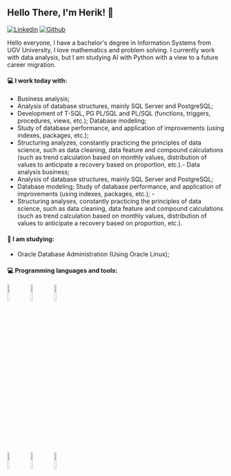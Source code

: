 ## Hello There, I'm Herik! :wave:

[![Linkedin](https://img.shields.io/badge/-LinkedIn-blue?style=flat&logo=Linkedin&logoColor=white)](https://www.linkedin.com/in/herik-filisberto-07b642184/)
[![Github](https://img.shields.io/badge/-Github-000?style=flat&logo=Github&logoColor=white)](https://github.com/oherikee)


Hello everyone, I have a bachelor's degree in Information Systems from UGV University, I love mathematics and problem solving. I currently work with data analysis, but I am studying AI with Python with a view to a future career migration. 

#### :computer: I work today with: 
- Business analysis;
- Analysis of database structures, mainly SQL Server and PostgreSQL;
- Development of T-SQL, PG PL/SQL and PL/SQL (functions, triggers, procedures, views, etc.);
Database modeling;
- Study of database performance, and application of improvements (using indexes, packages, etc.);
- Structuring analyzes, constantly practicing the principles of data science, such as data cleaning, data feature and compound calculations (such as trend calculation based on monthly values, distribution of values ​​to anticipate a recovery based on proportion, etc.).- Data analysis business;
- Analysis of database structures, mainly SQL Server and PostgreSQL; 
- Database modeling; Study of database performance, and application of improvements (using indexes, packages, etc.); - 
- Structuring analyses, constantly practicing the principles of data science, such as data cleaning, data feature and compound calculations (such as trend calculation based on monthly values, distribution of values ​​to anticipate a recovery based on proportion, etc.).


#### :book: I am studying:
- Oracle Database Administration (Using Oracle Linux);

#### :computer: Programming languages and tools: 
<p>

<code><img width="10%" src="https://www.vectorlogo.zone/logos/oracle/oracle-ar21.svg"></code>
<code><img width="10%" src="https://www.vectorlogo.zone/logos/postgresql/postgresql-ar21.svg"></code>
<code><img width="10%" src="https://www.vectorlogo.zone/logos/microsoft_powerbi/microsoft_powerbi-ar21.svg"></code>
<br />
<code><img width="10%" src="https://www.vectorlogo.zone/logos/python/python-ar21.svg"></code>
<code><img width="10%" src="https://upload.vectorlogo.zone/logos/pydata_pandas/images/3379b038-0796-45fe-8467-3fba66c10b70.svg"></code>
<code><img width="10%" src="https://www.vectorlogo.zone/logos/numpy/numpy-ar21.svg"></code>
</p>
